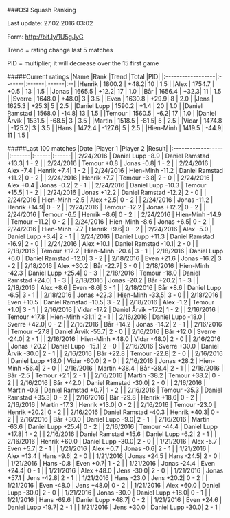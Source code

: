 ###OSI Squash Ranking

Last update: 27.02.2016 03:02

Form: http://bit.ly/1U5gJyG

Trend = rating change last 5 matches

PID = multiplier, it will decrease over the 15 first game

#####Current ratings
|Name              |Rank   |Trend |Total  |PID|
|:------------------|:-------|:------|:------|:--|
|Henrik             | 1800.2 | +48.2| 10 | 1.5 |
|Alex               | 1754.7 | +0.5 | 13 | 1.5 |
|Jonas              | 1665.5 | +12.2| 17 | 1.0 |
|Bår                | 1656.4 | +32.3| 11 | 1.5 |
|Sverre             | 1648.0 | +48.0| 3 | 3.5 |
|Even               | 1630.8 | +29.9| 8 | 2.0 |
|Jens               | 1625.3 | +25.3| 5 | 2.5 |
|Daniel Lupp        | 1590.2 | +1.4 | 20 | 1.0 |
|Daniel Ramstad     | 1568.0 | -14.8| 13 | 1.5 |
|Temour             | 1560.5 | -6.2| 17 | 1.0 |
|Daniel Årvik       | 1531.5 | -68.5| 3 | 3.5 |
|Martin             | 1518.5 | -81.5| 5 | 2.5 |
|Vidar              | 1474.8 | -125.2| 3 | 3.5 |
|Hans               | 1472.4 | -127.6| 5 | 2.5 |
|Hien-Minh          | 1419.5 | -44.9| 11 | 1.5 |

#####Last 100 matches
|Date              |Player 1   |Player 2 |Result| 
|:------------------|:-------|:------|:------|
| 2/24/2016 | Daniel Lupp -8.9 | Daniel Ramstad +13.3| 1 - 2 |
| 2/24/2016 | Temour +0.8 | Jonas -0.8| 1 - 2 |
| 2/24/2016 | Alex -7.4 | Henrik +7.4| 1 - 2 |
| 2/24/2016 | Hien-Minh -11.2 | Daniel Ramstad +11.2| 0 - 2 |
| 2/24/2016 | Henrik +7.7 | Temour -3.8| 2 - 0 |
| 2/24/2016 | Alex +0.4 | Jonas -0.2| 2 - 1 |
| 2/24/2016 | Daniel Lupp -10.3 | Temour +15.5| 1 - 2 |
| 2/24/2016 | Jonas +12.2 | Daniel Ramstad -12.2| 2 - 0 |
| 2/24/2016 | Hien-Minh -2.5 | Alex +2.5| 0 - 2 |
| 2/24/2016 | Jonas -11.2 | Henrik +14.9| 0 - 2 |
| 2/24/2016 | Temour -12.2 | Jonas +12.2| 0 - 2 |
| 2/24/2016 | Temour -6.5 | Henrik +8.6| 0 - 2 |
| 2/24/2016 | Hien-Minh -14.9 | Temour +11.2| 0 - 2 |
| 2/24/2016 | Hien-Minh -8.6 | Jonas +6.5| 0 - 2 |
| 2/24/2016 | Hien-Minh -7.7 | Henrik +9.6| 0 - 2 |
| 2/24/2016 | Alex -5.0 | Daniel Lupp +3.4| 2 - 1 |
| 2/24/2016 | Daniel Lupp +11.3 | Daniel Ramstad -16.9| 2 - 0 |
| 2/24/2016 | Alex +10.1 | Daniel Ramstad -10.1| 2 - 0 |
| 2/18/2016 | Temour +12.2 | Hien-Minh -20.4| 3 - 1 |
| 2/18/2016 | Daniel Lupp +6.0 | Daniel Ramstad -12.0| 3 - 2 |
| 2/18/2016 | Even +21.6 | Jonas -16.2| 3 - 2 |
| 2/18/2016 | Alex +30.2 | Bår -22.7| 3 - 0 |
| 2/18/2016 | Hien-Minh -42.3 | Daniel Lupp +25.4| 0 - 3 |
| 2/18/2016 | Temour -18.0 | Daniel Ramstad +24.0| 1 - 3 |
| 2/18/2016 | Jonas -20.2 | Bår +20.2| 1 - 3 |
| 2/18/2016 | Alex +8.6 | Even -8.6| 3 - 1 |
| 2/18/2016 | Bår +8.6 | Daniel Lupp -6.5| 3 - 1 |
| 2/18/2016 | Jonas +22.3 | Hien-Minh -33.5| 3 - 0 |
| 2/18/2016 | Even +10.5 | Daniel Ramstad -10.5| 3 - 2 |
| 2/18/2016 | Alex -1.2 | Temour +1.0| 3 - 1 |
| 2/16/2016 | Vidar -17.2 | Daniel Årvik +17.2| 1 - 2 |
| 2/16/2016 | Temour +17.8 | Hien-Minh -31.1| 2 - 1 |
| 2/16/2016 | Daniel Lupp -18.0 | Sverre +42.0| 0 - 2 |
| 2/16/2016 | Bår +14.2 | Jonas -14.2| 2 - 1 |
| 2/16/2016 | Temour +27.8 | Daniel Årvik -55.7| 2 - 0 |
| 2/16/2016 | Bår +12.0 | Sverre -24.0| 2 - 1 |
| 2/16/2016 | Hien-Minh +48.0 | Vidar -48.0| 2 - 0 |
| 2/16/2016 | Jonas +20.2 | Daniel Lupp -15.1| 2 - 0 |
| 2/16/2016 | Sverre +30.0 | Daniel Årvik -30.0| 2 - 1 |
| 2/16/2016 | Bår +22.8 | Temour -22.8| 2 - 0 |
| 2/16/2016 | Daniel Lupp +18.0 | Vidar -60.0| 2 - 0 |
| 2/16/2016 | Jonas +28.2 | Hien-Minh -56.4| 2 - 0 |
| 2/16/2016 | Martin +38.4 | Bår -38.4| 2 - 1 |
| 2/16/2016 | Bår -2.5 | Temour +2.1| 2 - 1 |
| 2/16/2016 | Martin -38.2 | Temour +38.2| 0 - 2 |
| 2/16/2016 | Bår +42.0 | Daniel Ramstad -30.0| 2 - 0 |
| 2/16/2016 | Martin -0.8 | Daniel Ramstad +0.7| 1 - 2 |
| 2/16/2016 | Temour -35.3 | Daniel Ramstad +35.3| 0 - 2 |
| 2/16/2016 | Bår -29.8 | Henrik +18.6| 0 - 2 |
| 2/16/2016 | Martin -17.3 | Henrik +13.0| 0 - 2 |
| 2/16/2016 | Temour -23.0 | Henrik +20.2| 0 - 2 |
| 2/16/2016 | Daniel Ramstad -40.3 | Henrik +40.3| 0 - 2 |
| 2/16/2016 | Bår +30.0 | Daniel Lupp -9.0| 2 - 1 |
| 2/16/2016 | Martin -63.6 | Daniel Lupp +25.4| 0 - 2 |
| 2/16/2016 | Temour -44.4 | Daniel Lupp +17.8| 1 - 2 |
| 2/16/2016 | Daniel Ramstad +15.6 | Daniel Lupp -6.2| 2 - 1 |
| 2/16/2016 | Henrik +60.0 | Daniel Lupp -30.0| 2 - 0 |
| 1/21/2016 | Alex -5.7 | Even +5.7| 2 - 1 |
| 1/21/2016 | Alex +0.7 | Jonas -0.6| 2 - 1 |
| 1/21/2016 | Alex +13.4 | Hans -9.6| 2 - 0 |
| 1/21/2016 | Jonas +24.5 | Hans -24.5| 2 - 0 |
| 1/21/2016 | Hans -0.8 | Even +0.7| 1 - 2 |
| 1/21/2016 | Jonas -24.4 | Even +24.4| 0 - 1 |
| 1/21/2016 | Alex +48.0 | Jens -30.0| 2 - 0 |
| 1/21/2016 | Jonas +57.1 | Jens -42.8| 2 - 1 |
| 1/21/2016 | Hans -23.0 | Jens +20.2| 0 - 2 |
| 1/21/2016 | Even -48.0 | Jens +48.0| 0 - 2 |
| 1/21/2016 | Alex +60.0 | Daniel Lupp -30.0| 2 - 0 |
| 1/21/2016 | Jonas -30.0 | Daniel Lupp +18.0| 0 - 1 |
| 1/21/2016 | Hans -69.6 | Daniel Lupp +48.7| 0 - 2 |
| 1/21/2016 | Even +24.6 | Daniel Lupp -19.7| 2 - 1 |
| 1/21/2016 | Jens +30.0 | Daniel Lupp -30.0| 2 - 1 |
